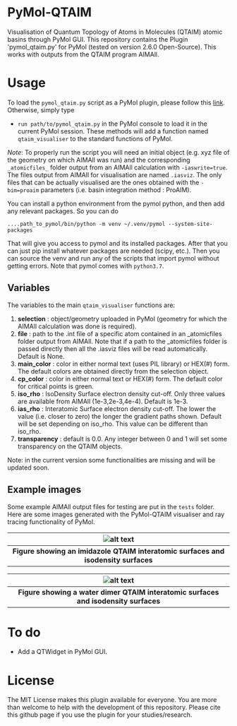 # PyMol-QTAIM

Visualisation of Quantum Topology of Atoms in Molecules (QTAIM) atomic basins through PyMol GUI.
This repository contains the Plugin 'pymol_qtaim.py' for PyMol (tested on version 2.6.0 Open-Source).
This works with outputs from the QTAIM program AIMAll.

# Usage

To load the `pymol_qtaim.py` script as a PyMol plugin, please follow this [link](https://pymolwiki.org/index.php/Plugins).
Otherwise, simply type

- `run path/to/pymol_qtaim.py`
  in the PyMol console to load it in the current PyMol session.
  These methods will add a function named `qtaim_visualiser` to the standard functions of PyMol.

_Note_: To properly run the script you will need an initial object (e.g. xyz file of the geometry on which AIMAll was run) and the corresponding `_atomicfiles_` folder output from an AIMAll calculation with `-iaswrite=true`. The files output from AIMAll for visualisation are named `.iasviz`. The only files that can be actually visualised are the ones obtained with the `-bim=proaim` parameters (i.e. basin integration method : ProAIM).

You can install a python environment from the pymol python, and then add any relevant packages. So you can do

```
....path_to_pymol/bin/python -m venv ~/.venv/pymol --system-site-packages
```

That will give you access to pymol and its installed packages. After that you can just pip install whatever packages are needed (scipy, etc.). Then you can source the venv and run any of the scripts that import pymol without getting errors. Note that pymol comes with `python3.7`.

## Variables

The variables to the main `qtaim_visualiser` functions are:

1. **selection** : object/geometry uploaded in PyMol (geometry for which the AIMAll calculation was done is required).
2. **file** : path to the .int file of a specific atom contained in an \_atomicfiles folder output from AIMAll. Note that if a path to the \_atomicfiles folder is passed directly then all the .iasviz files will be read automatically. Default is None.
3. **main_color** : color in either normal text (uses PIL library) or HEX(#) form. The default colors are obtained directly from the selection object.
4. **cp_color** : color in either normal text or HEX(#) form. The default color for critical points is green.
5. **iso_rho** : IsoDensity Surface electron density cut-off. Only three values are available from AIMAll (1e-3,2e-3,4e-4). Default is 1e-3.
6. **ias_rho** : Interatomic Surface electron density cut-off. The lower the value (i.e. closer to zero) the longer the gradient paths shown. Default will be set depending on iso_rho. This value can be different than iso_rho.
7. **transparency** : default is 0.0. Any integer between 0 and 1 will set some transparency on the QTAIM objects.

Note: in the current version some functionalities are missing and will be updated soon.

## Example images

Some example AIMAll output files for testing are put in the `tests` folder.
Here are some images generated with the PyMol-QTAIM visualiser and ray tracing functionality of PyMol.

| ![alt text](https://github.com/popelier-group/PyMol-QTAIM/blob/main/iasmesh_points_imidazole.png) |
| :-----------------------------------------------------------------------------------------------: |
|       <b>Figure showing an imidazole QTAIM interatomic surfaces and isodensity surfaces</b>       |

| ![alt text](https://github.com/popelier-group/PyMol-QTAIM/blob/main/iasmesh_points_water.png) |
| :-------------------------------------------------------------------------------------------: |
|    <b>Figure showing a water dimer QTAIM interatomic surfaces and isodensity surfaces</b>     |

# To do

- Add a QTWidget in PyMol GUI.

# License

The MIT License makes this plugin available for everyone. You are more than welcome to help with the development of this repository.
Please cite this github page if you use the plugin for your studies/research.
